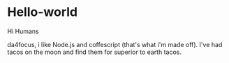 # Hello-world

Hi Humans

da4focus, i like Node.js and coffescript (that's what i'm made off).
I've had tacos on the moon and find them for superior to earth tacos.
